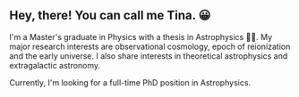 ## Hey, there! You can call me Tina. 😀

I'm a Master's graduate in Physics with a thesis in Astrophysics 🌃✨. My major research interests are observational cosmology, epoch of reionization and the early universe. I also share interests in theoretical astrophysics and extragalactic astronomy. 

Currently, I'm looking for a full-time PhD position in Astrophysics.


